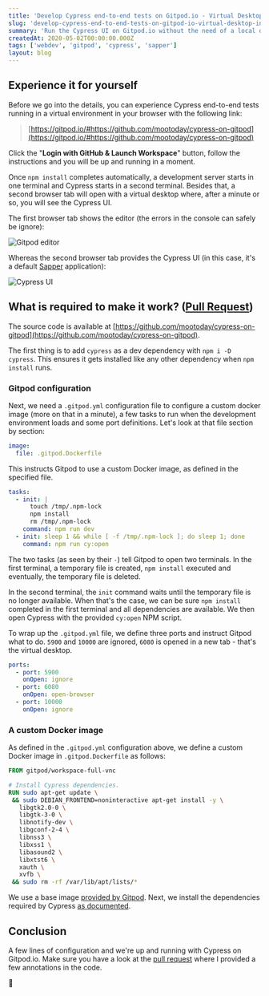 ```yaml
---
title: 'Develop Cypress end-to-end tests on Gitpod.io - Virtual Desktop included'
slug: 'develop-cypress-end-to-end-tests-on-gitpod-io-virtual-desktop-included'
summary: 'Run the Cypress UI on Gitpod.io without the need of a local development environment.'
createdAt: 2020-05-02T00:00:00.000Z
tags: ['webdev', 'gitpod', 'cypress', 'sapper']
layout: blog
---
```


<script>
  export let data;
  const assetsBasePath = `/blog/${data.slug}`;
</script>

<!-- Photo by [Jessica Lewis](https://unsplash.com/@thepaintedsquare?utm_source=unsplash&utm_medium=referral&utm_content=creditCopyText) on [Unsplash](https://unsplash.com/s/photos/virtual?utm_source=unsplash&utm_medium=referral&utm_content=creditCopyText) -->

## Experience it for yourself

Before we go into the details, you can experience Cypress end-to-end tests running in a virtual environment in your browser with the following link:

> [https://gitpod.io/#https://github.com/mootoday/cypress-on-gitpod](https://gitpod.io/#https://github.com/mootoday/cypress-on-gitpod)

Click the "**Login with GitHub & Launch Workspace**" button, follow the instructions and you will be up and running in a moment.

Once `npm install` completes automatically, a development server starts in one terminal and Cypress starts in a second terminal. Besides that, a second browser tab will open with a virtual desktop where, after a minute or so, you will see the Cypress UI.

The first browser tab shows the editor (the errors in the console can safely be ignore):

![Gitpod editor]({assetsBasePath}/1.jpg)

Whereas the second browser tab provides the Cypress UI (in this case, it's a default [Sapper](https://sapper.svelte.dev/) application):

![Cypress UI]({assetsBasePath}/2.jpg)

## What is required to make it work? ([Pull Request](https://github.com/mootoday/cypress-on-gitpod/pull/1))

The source code is available at [https://github.com/mootoday/cypress-on-gitpod](https://github.com/mootoday/cypress-on-gitpod).

The first thing is to add `cypress` as a dev dependency with `npm i -D cypress`. This ensures it gets installed like any other dependency when `npm install` runs.

### Gitpod configuration

Next, we need a `.gitpod.yml` configuration file to configure a custom docker image (more on that in a minute), a few tasks to run when the development environment loads and some port definitions. Let's look at that file section by section:

```yaml
image:
  file: .gitpod.Dockerfile
```

This instructs Gitpod to use a custom Docker image, as defined in the specified file.

```yaml
tasks:
  - init: |
      touch /tmp/.npm-lock
      npm install
      rm /tmp/.npm-lock
    command: npm run dev
  - init: sleep 1 && while [ -f /tmp/.npm-lock ]; do sleep 1; done
    command: npm run cy:open
```

The two tasks (as seen by their `-`) tell Gitpod to open two terminals. In the first terminal, a temporary file is created, `npm install` executed and eventually, the temporary file is deleted.

In the second terminal, the `init` command waits until the temporary file is no longer available. When that's the case, we can be sure `npm install` completed in the first terminal and all dependencies are available. We then open Cypress with the provided `cy:open` NPM script.

To wrap up the `.gitpod.yml` file, we define three ports and instruct Gitpod what to do. `5900` and `10000` are ignored, `6080` is opened in a new tab - that's the virtual desktop.

```yaml
ports:
  - port: 5900
    onOpen: ignore
  - port: 6080
    onOpen: open-browser
  - port: 10000
    onOpen: ignore
```

### A custom Docker image

As defined in the `.gitpod.yml` configuration above, we define a custom Docker image in `.gitpod.Dockerfile` as follows:

```Dockerfile
FROM gitpod/workspace-full-vnc

# Install Cypress dependencies.
RUN sudo apt-get update \
 && sudo DEBIAN_FRONTEND=noninteractive apt-get install -y \
   libgtk2.0-0 \
   libgtk-3-0 \
   libnotify-dev \
   libgconf-2-4 \
   libnss3 \
   libxss1 \
   libasound2 \
   libxtst6 \
   xauth \
   xvfb \
 && sudo rm -rf /var/lib/apt/lists/*
```

We use a base image [provided by Gitpod](https://github.com/gitpod-io/workspace-images/tree/master/full-vnc). Next, we install the dependencies required by Cypress [as documented](https://docs.cypress.io/guides/guides/continuous-integration.html#Dependencies).

## Conclusion

A few lines of configuration and we're up and running with Cypress on Gitpod.io. Make sure you have a look at the [pull request](https://github.com/mootoday/cypress-on-gitpod/pull/1) where I provided a few annotations in the code.

👋
